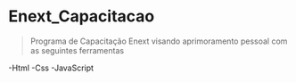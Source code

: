 # Enext_Capacitacao

>Programa de Capacitação Enext visando aprimoramento pessoal com as seguintes ferramentas

-Html
-Css
-JavaScript





